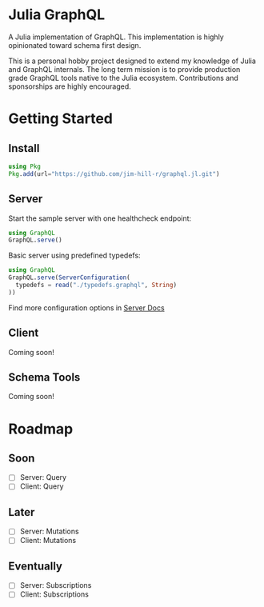 # Julia GraphQL
A Julia implementation of GraphQL. This implementation is highly opinionated toward schema first design.

This is a personal hobby project designed to extend my knowledge of Julia and GraphQL internals. The long term mission is to provide production grade GraphQL tools native to the Julia ecosystem. Contributions and sponsorships are highly encouraged.

# Getting Started
## Install
```julia
using Pkg
Pkg.add(url="https://github.com/jim-hill-r/graphql.jl.git")
```

## Server
Start the sample server with one healthcheck endpoint:
```julia
using GraphQL
GraphQL.serve()
```

Basic server using predefined typedefs:
```julia
using GraphQL
GraphQL.serve(ServerConfiguration(
  typedefs = read("./typedefs.graphql", String)
))
```

Find more configuration options in [Server Docs](./docs/server.md)

## Client
Coming soon!

## Schema Tools
Coming soon!

# Roadmap
## Soon
- [ ] Server: Query
- [ ] Client: Query

## Later
- [ ] Server: Mutations
- [ ] Client: Mutations

## Eventually
- [ ] Server: Subscriptions
- [ ] Client: Subscriptions

